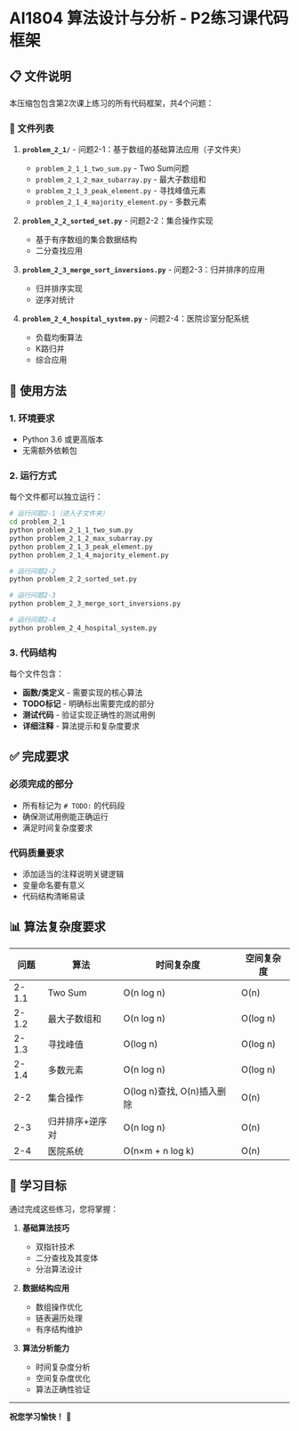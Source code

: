 # AI1804 算法设计与分析 - P2练习课代码框架

## 📋 文件说明

本压缩包包含第2次课上练习的所有代码框架，共4个问题：

### 📁 文件列表

1. **`problem_2_1/`** - 问题2-1：基于数组的基础算法应用（子文件夹）
   - `problem_2_1_1_two_sum.py` - Two Sum问题
   - `problem_2_1_2_max_subarray.py` - 最大子数组和
   - `problem_2_1_3_peak_element.py` - 寻找峰值元素
   - `problem_2_1_4_majority_element.py` - 多数元素

2. **`problem_2_2_sorted_set.py`** - 问题2-2：集合操作实现
   - 基于有序数组的集合数据结构
   - 二分查找应用

3. **`problem_2_3_merge_sort_inversions.py`** - 问题2-3：归并排序的应用
   - 归并排序实现
   - 逆序对统计

4. **`problem_2_4_hospital_system.py`** - 问题2-4：医院诊室分配系统
   - 负载均衡算法
   - K路归并
   - 综合应用

## 🚀 使用方法

### 1. 环境要求
- Python 3.6 或更高版本
- 无需额外依赖包

### 2. 运行方式
每个文件都可以独立运行：

```bash
# 运行问题2-1（进入子文件夹）
cd problem_2_1
python problem_2_1_1_two_sum.py
python problem_2_1_2_max_subarray.py
python problem_2_1_3_peak_element.py
python problem_2_1_4_majority_element.py

# 运行问题2-2  
python problem_2_2_sorted_set.py

# 运行问题2-3
python problem_2_3_merge_sort_inversions.py

# 运行问题2-4
python problem_2_4_hospital_system.py
```

### 3. 代码结构
每个文件包含：
- **函数/类定义** - 需要实现的核心算法
- **TODO标记** - 明确标出需要完成的部分
- **测试代码** - 验证实现正确性的测试用例
- **详细注释** - 算法提示和复杂度要求

## ✅ 完成要求

### 必须完成的部分
- 所有标记为 `# TODO:` 的代码段
- 确保测试用例能正确运行
- 满足时间复杂度要求

### 代码质量要求
- 添加适当的注释说明关键逻辑
- 变量命名要有意义
- 代码结构清晰易读

## 📊 算法复杂度要求

| 问题 | 算法 | 时间复杂度 | 空间复杂度 |
|------|------|------------|------------|
| 2-1.1 | Two Sum | O(n log n) | O(n) |
| 2-1.2 | 最大子数组和 | O(n log n) | O(log n) |
| 2-1.3 | 寻找峰值 | O(log n) | O(log n) |
| 2-1.4 | 多数元素 | O(n log n) | O(log n) |
| 2-2 | 集合操作 | O(log n)查找, O(n)插入删除 | O(n) |
| 2-3 | 归并排序+逆序对 | O(n log n) | O(n) |
| 2-4 | 医院系统 | O(n×m + n log k) | O(n) |

## 🎯 学习目标

通过完成这些练习，您将掌握：

1. **基础算法技巧**
   - 双指针技术
   - 二分查找及其变体
   - 分治算法设计

2. **数据结构应用**
   - 数组操作优化
   - 链表遍历处理
   - 有序结构维护

3. **算法分析能力**
   - 时间复杂度分析
   - 空间复杂度优化
   - 算法正确性验证

---

**祝您学习愉快！** 🎉

